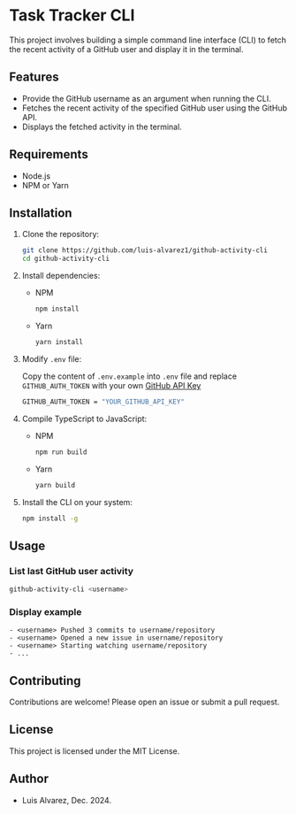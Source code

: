 # Task Tracker CLI

This project involves building a simple command line interface (CLI) to fetch the recent activity of a GitHub user and display it in the terminal.

## Features

- Provide the GitHub username as an argument when running the CLI.
- Fetches the recent activity of the specified GitHub user using the GitHub API.
- Displays the fetched activity in the terminal.

## Requirements

- Node.js
- NPM or Yarn

## Installation

1. Clone the repository:

    ```sh
    git clone https://github.com/luis-alvarez1/github-activity-cli
    cd github-activity-cli
    ```

2. Install dependencies:

    - NPM
        ```sh
        npm install
        ```
    - Yarn
        ```sh
        yarn install
        ```

3. Modify `.env` file:

    Copy the content of `.env.example` into `.env` file and replace `GITHUB_AUTH_TOKEN` with your own [GitHub API Key](https://docs.github.com/en/authentication/keeping-your-account-and-data-secure/managing-your-personal-access-tokens)

    ```bash
    GITHUB_AUTH_TOKEN = "YOUR_GITHUB_API_KEY"
    ```

4. Compile TypeScript to JavaScript:

    - NPM
        ```sh
        npm run build
        ```
    - Yarn
        ```sh
        yarn build
        ```

5. Install the CLI on your system:

    ```sh
    npm install -g
    ```

## Usage

### List last GitHub user activity

```bash
github-activity-cli <username>
```

### Display example

```
- <username> Pushed 3 commits to username/repository
- <username> Opened a new issue in username/repository
- <username> Starting watching username/repository
- ...
```

## Contributing

Contributions are welcome! Please open an issue or submit a pull request.

## License

This project is licensed under the MIT License.

## Author

- Luis Alvarez, Dec. 2024.
